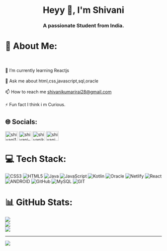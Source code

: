 <h1 align="center">Heyy 👋, I'm Shivani</h1>
<h3 align="center">A passionate Student from India.</h3>

# 💫 About Me:
<br><br>    🌱 I’m currently learning Reactjs<br><br>    💬 Ask me about html,css,javascript,sql,oracle<br><br>    📫 How to reach me shivanikumarirai28@gmail.com<br><br>    ⚡ Fun fact I think i m Curious.<br>


## 🌐 Socials:
<p align="left">
<a href="https://twitter.com/shivani17917246" target="blank"><img align="center" src="https://raw.githubusercontent.com/rahuldkjain/github-profile-readme-generator/master/src/images/icons/Social/twitter.svg" alt="shivani17917246" height="30" width="40" /></a>
<a href="https://linkedin.com/in/shivani-kumari-3b3004216" target="blank"><img align="center" src="https://raw.githubusercontent.com/rahuldkjain/github-profile-readme-generator/master/src/images/icons/Social/linked-in-alt.svg" alt="shivani-kumari-3b3004216" height="30" width="40" /></a>
<a href="https://www.hackerrank.com/shivanikumarira1" target="blank"><img align="center" src="https://raw.githubusercontent.com/rahuldkjain/github-profile-readme-generator/master/src/images/icons/Social/hackerrank.svg" alt="shivanikumarira1" height="30" width="40" /></a>
<a href="https://www.leetcode.com/shivani_2802" target="blank"><img align="center" src="https://raw.githubusercontent.com/rahuldkjain/github-profile-readme-generator/master/src/images/icons/Social/leet-code.svg" alt="shivani_2802" height="30" width="40" /></a>
</p>

# 💻 Tech Stack:
![CSS3](https://img.shields.io/badge/css3-%231572B6.svg?style=plastic&logo=css3&logoColor=white) ![HTML5](https://img.shields.io/badge/html5-%23E34F26.svg?style=plastic&logo=html5&logoColor=white) ![Java](https://img.shields.io/badge/java-%23ED8B00.svg?style=plastic&logo=java&logoColor=white) ![JavaScript](https://img.shields.io/badge/javascript-%23323330.svg?style=plastic&logo=javascript&logoColor=%23F7DF1E) ![Kotlin](https://img.shields.io/badge/kotlin-%230095D5.svg?style=plastic&logo=kotlin&logoColor=white) ![Oracle](https://img.shields.io/badge/Oracle-F80000?style=plastic&logo=oracle&logoColor=white) ![Netlify](https://img.shields.io/badge/netlify-%23000000.svg?style=plastic&logo=netlify&logoColor=#00C7B7) ![React](https://img.shields.io/badge/react-%2320232a.svg?style=plastic&logo=react&logoColor=%2361DAFB) ![ANDROID](https://img.shields.io/badge/android-%2320232a.svg?style=plastic&logo=android&logoColor=%a4c639) ![GitHub](https://img.shields.io/badge/GitHub-%23121011.svg?style=plastic&logo=github&logoColor=white) ![MySQL](https://img.shields.io/badge/mysql-%2300f.svg?style=plastic&logo=mysql&logoColor=white) ![GIT](https://img.shields.io/badge/Git-fc6d26?style=plastic&logo=git&logoColor=white)
# 📊 GitHub Stats:
![](https://github-readme-stats.vercel.app/api?username=shivanirai28&theme=radical&hide_border=false&include_all_commits=true&count_private=true)<br/>
![](https://github-readme-streak-stats.herokuapp.com/?user=shivanirai28&theme=radical&hide_border=false)<br/>
![](https://github-readme-stats.vercel.app/api/top-langs/?username=shivanirai28&theme=radical&hide_border=false&include_all_commits=true&count_private=true&layout=compact)

---
[![](https://visitcount.itsvg.in/api?id=shivanirai28&icon=0&color=0)](https://visitcount.itsvg.in)

<!-- Proudly created with GPRM ( https://gprm.itsvg.in ) -->
